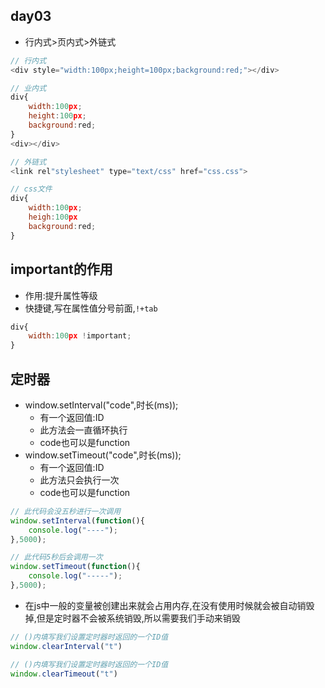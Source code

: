 ## day03
- 行内式>页内式>外链式

```js
// 行内式
<div style="width:100px;height=100px;background:red;"></div>

// 业内式
div{
	width:100px;
	height:100px;
	background:red;
}
<div></div>

// 外链式
<link rel"stylesheet" type="text/css" href="css.css">

// css文件
div{
	width:100px;
	heigh:100px
	background:red;
}
```

## important的作用
- 作用:提升属性等级
- 快捷键,写在属性值分号前面,`!+tab`

```js
div{
	width:100px !important;
}
```

## 定时器
- window.setInterval("code",时长(ms));
	- 有一个返回值:ID
	- 此方法会一直循环执行
	- code也可以是function
- window.setTimeout("code",时长(ms));
	- 有一个返回值:ID
	- 此方法只会执行一次
	- code也可以是function

```js
// 此代码会没五秒进行一次调用
window.setInterval(function(){
	console.log("----");
},5000);

// 此代码5秒后会调用一次
window.setTimeout(function(){
	console.log("-----");
},5000);
```
- 在js中一般的变量被创建出来就会占用内存,在没有使用时候就会被自动销毁掉,但是定时器不会被系统销毁,所以需要我们手动来销毁

```js
// ()内填写我们设置定时器时返回的一个ID值
window.clearInterval("t")

// ()内填写我们设置定时器时返回的一个ID值
window.clearTimeout("t")
```
